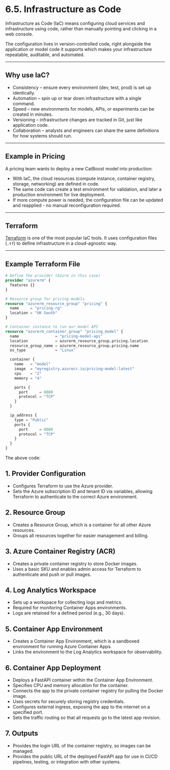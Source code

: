 # 6.5. Infrastructure as Code

Infrastructure as Code (IaC) means configuring cloud services and infrastructure using code, rather than manually pointing and clicking in a web console.  

The configuration lives in version-controlled code, right alongside the application or model code it supports which makes your infrastructure repeatable, auditable, and automated.

---

## Why use IaC?

- Consistency – ensure every environment (dev, test, prod) is set up identically.  
- Automation – spin up or tear down infrastructure with a single command.  
- Speed – new environments for models, APIs, or experiments can be created in minutes.  
- Versioning – infrastructure changes are tracked in Git, just like application code.  
- Collaboration – analysts and engineers can share the same definitions for how systems should run.  

---

## Example in Pricing

A pricing team wants to deploy a new CatBoost model into production:  

- With IaC, the cloud resources (compute instance, container registry, storage, networking) are defined in code.  
- The same code can create a test environment for validation, and later a production environment for live deployment.  
- If more compute power is needed, the configuration file can be updated and reapplied - no manual reconfiguration required.  

---

## Terraform

[Terraform](https://developer.hashicorp.com/terraform) is one of the most popular IaC tools. It uses configuration files (`.tf`) to define infrastructure in a cloud-agnostic way.  

---

## Example Terraform File

```terraform
# Define the provider (Azure in this case)
provider "azurerm" {
  features {}
}

# Resource group for pricing models
resource "azurerm_resource_group" "pricing" {
  name     = "pricing-rg"
  location = "UK South"
}

# Container instance to run our model API
resource "azurerm_container_group" "pricing_model" {
  name                = "pricing-model-api"
  location            = azurerm_resource_group.pricing.location
  resource_group_name = azurerm_resource_group.pricing.name
  os_type             = "Linux"

  container {
    name   = "model"
    image  = "myregistry.azurecr.io/pricing-model:latest"
    cpu    = "2"
    memory = "4"

    ports {
      port     = 8080
      protocol = "TCP"
    }
  }

  ip_address {
    type = "Public"
    ports {
      port     = 8080
      protocol = "TCP"
    }
  }
}
```

The above code: 

## 1. Provider Configuration

- Configures Terraform to use the Azure provider.
- Sets the Azure subscription ID and tenant ID via variables, allowing Terraform to authenticate to the correct Azure environment.

## 2. Resource Group

- Creates a Resource Group, which is a container for all other Azure resources.
- Groups all resources together for easier management and billing.

## 3. Azure Container Registry (ACR)

- Creates a private container registry to store Docker images.
- Uses a basic SKU and enables admin access for Terraform to authenticate and push or pull images.

## 4. Log Analytics Workspace

- Sets up a workspace for collecting logs and metrics.
- Required for monitoring Container Apps environments.
- Logs are retained for a defined period (e.g., 30 days).

## 5. Container App Environment

- Creates a Container App Environment, which is a sandboxed environment for running Azure Container Apps.
- Links the environment to the Log Analytics workspace for observability.

## 6. Container App Deployment

- Deploys a FastAPI container within the Container App Environment.
- Specifies CPU and memory allocation for the container.
- Connects the app to the private container registry for pulling the Docker image.
- Uses secrets for securely storing registry credentials.
- Configures external ingress, exposing the app to the internet on a specified port.
- Sets the traffic routing so that all requests go to the latest app revision.

## 7. Outputs

- Provides the login URL of the container registry, so images can be managed.
- Provides the public URL of the deployed FastAPI app for use in CI/CD pipelines, testing, or integration with other systems.
